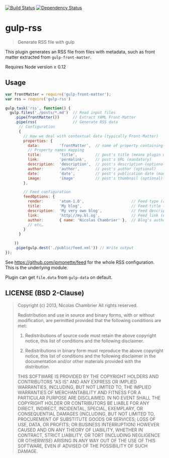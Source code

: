 [![Build Status](https://travis-ci.org/mrajo/gulp-rss.png?branch=master)](https://travis-ci.org/mrajo/gulp-rss)
[![Dependency Status](https://david-dm.org/mrajo/gulp-rss.png)](https://david-dm.org/mrajo/gulp-rss)

# gulp-rss

> Generate RSS file with gulp

This plugin generates an RSS file from files with metadata, such as front matter
extracted from `gulp-front-matter`.

Requires Node version ≥ 0.12

## Usage

```javascript
var frontMatter = require('gulp-front-matter');
var rss = require('gulp-rss')

gulp.task('rss', function() {
  gulp.files('./posts/*.md')  // Read input files
    .pipe(frontMatter())      // Extract YAML Front-Matter
    .pipe(rss(                // Generate RSS data
      // Configuration
      {
        // How we deal with contextual data (typically Front-Matter)
        properties: {
          data:         'frontMatter',  // name of property containing the data, typically extracted front-matter
          // Property names mapping
          title:        'title',        // post's title (means plugin will read `file.frontMatter.title`, mandatory)
          link:         'permalink',    // post's URL (mandatory)
          description:  'description',  // post's description (optional)
          author:       'author',       // post's author (optional)
          date:         'date',         // post's publication date (mandatory, default = now)
          image:        'image'         // post's thumbnail (optional)
        },

        // Feed configuration
        feedOptions: {
          render:       'atom-1.0',                     // Feed type (atom-1.0 or rss-2.0)
          title:        'My blog',                      // Feed title (mandatory)
          description:  'My very own blog',             // Feed description (optional)
          link:         'http://my.bl.og',              // Feed link (optional)
          author:       { name: 'Nicolas Chambrier' },  // Blog's author (optional)
          // etc…
        }
      }

    ))
    .pipe(gulp.dest('./public/feed.xml')) // Write output
});
```

See https://github.com/jpmonette/feed for the whole RSS configuration. This is the underlying module.

Plugin can get `file.data` from `gulp-data` on default.

## LICENSE (BSD 2-Clause)

> Copyright (c) 2013, Nicolas Chambrier
> All rights reserved.
>
> Redistribution and use in source and binary forms, with or without modification, are permitted provided that the following conditions are met:
>
> 1. Redistributions of source code must retain the above copyright notice, this list of conditions and the following disclaimer.
>
> 2. Redistributions in binary form must reproduce the above copyright notice, this list of conditions and the following disclaimer in the documentation and/or other materials provided with the distribution.
>
> THIS SOFTWARE IS PROVIDED BY THE COPYRIGHT HOLDERS AND CONTRIBUTORS "AS IS" AND ANY EXPRESS OR IMPLIED WARRANTIES, INCLUDING, BUT NOT LIMITED TO, THE IMPLIED WARRANTIES OF MERCHANTABILITY AND FITNESS FOR A PARTICULAR PURPOSE ARE DISCLAIMED. IN NO EVENT SHALL THE COPYRIGHT HOLDER OR CONTRIBUTORS BE LIABLE FOR ANY DIRECT, INDIRECT, INCIDENTAL, SPECIAL, EXEMPLARY, OR CONSEQUENTIAL DAMAGES (INCLUDING, BUT NOT LIMITED TO, PROCUREMENT OF SUBSTITUTE GOODS OR SERVICES; LOSS OF USE, DATA, OR PROFITS; OR BUSINESS INTERRUPTION) HOWEVER CAUSED AND ON ANY THEORY OF LIABILITY, WHETHER IN CONTRACT, STRICT LIABILITY, OR TORT (INCLUDING NEGLIGENCE OR OTHERWISE) ARISING IN ANY WAY OUT OF THE USE OF THIS SOFTWARE, EVEN IF ADVISED OF THE POSSIBILITY OF SUCH DAMAGE.
